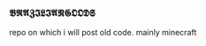 ### 𝕭𝕽𝕬𝖅𝕴𝕷𝕴𝕬𝕹𝕲𝕺𝕺𝕯𝕾

repo on which i will post old code. mainly minecraft

<!--
**braziliancheater/braziliancheater** is a ✨ _special_ ✨ repository because its `README.md` (this file) appears on your GitHub profile.

Here are some ideas to get you started:

- 🔭 I’m currently working on ...
- 🌱 I’m currently learning ...
- 👯 I’m looking to collaborate on ...
- 🤔 I’m looking for help with ...
- 💬 Ask me about ...
- 📫 How to reach me: ...
- 😄 Pronouns: ...
- ⚡ Fun fact: ...
-->
